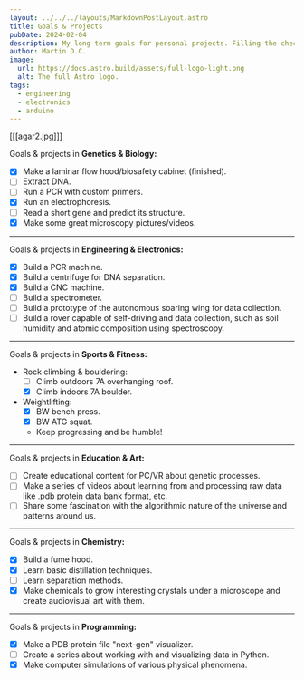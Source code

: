 ```yaml
---
layout: ../../../layouts/MarkdownPostLayout.astro
title: Goals & Projects
pubDate: 2024-02-04
description: My long term goals for personal projects. Filling the checkboxes is of course secondary to having fun in personal projects, there are here more to keep track with it and for you to know what I am planning on, so let's go!
author: Martin D.C.
image:
  url: https://docs.astro.build/assets/full-logo-light.png
  alt: The full Astro logo.
tags:
  - engineering
  - electronics
  - arduino
---
```

[[[agar2.jpg]]]

Goals & projects in **Genetics & Biology:**

- [x] Make a laminar flow hood/biosafety cabinet (finished).
- [ ] Extract DNA.
- [ ] Run a PCR with custom primers.
- [x] Run an electrophoresis.
- [ ] Read a short gene and predict its structure.
- [x] Make some great microscopy pictures/videos.

---

Goals & projects in **Engineering & Electronics:**
- [x] Build a PCR machine.
- [x] Build a centrifuge for DNA separation.
- [x] Build a CNC machine.
- [ ] Build a spectrometer.
- [ ] Build a prototype of the autonomous soaring wing for data collection.
- [ ] Build a rover capable of self-driving and data collection, such as soil humidity and atomic composition using spectroscopy.

---

Goals & projects in **Sports & Fitness:**
- Rock climbing & bouldering:
  - [ ] Climb outdoors 7A overhanging roof.
  - [x] Climb indoors 7A boulder.
- Weightlifting:
  - [x] BW bench press.
  - [x] BW ATG squat.
  - Keep progressing and be humble!

---

Goals & projects in **Education & Art:**
- [ ] Create educational content for PC/VR about genetic processes.
- [ ] Make a series of videos about learning from and processing raw data like .pdb protein data bank format, etc.
- [ ] Share some fascination with the algorithmic nature of the universe and patterns around us.

---

Goals & projects in **Chemistry:**
- [x] Build a fume hood.
- [x] Learn basic distillation techniques.
- [ ] Learn separation methods.
- [x] Make chemicals to grow interesting crystals under a microscope and create audiovisual art with them.

---

Goals & projects in **Programming:**
- [x] Make a PDB protein file "next-gen" visualizer.
- [ ] Create a series about working with and visualizing data in Python.
- [x] Make computer simulations of various physical phenomena.
